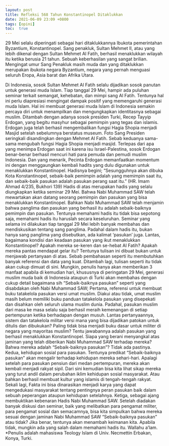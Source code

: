 ```yaml
---
layout: post
title: Refleksi 568 Tahun Konstantinopel Ditaklukkan
date: 2021-06-09 23:09 +0800
tags: [opini]
toc:  true
---
```


29 Mei selalu diperingati sebagai hari ditaklukkannya Ibukota pemerintahan Byzantium, Konstantinopel. Sang penakluk, Sultan Mehmet II, atau yang lebih dikenal dengan Sultan Mehmet Al Fatih, berhasil menaklukkan wilayah itu ketika berusia 21 tahun. Sebuah keberhasilan yang sangat brilian. Mengingat umur Sang Penakluk masih muda dan yang ditaklukkan merupakan ibukota negara Byzantium, negara yang pernah menguasi seluruh Eropa, Asia barat dan Afrika Utara.

Di Indonesia, sosok Sultan Mehmet Al Fatih selalu dijadikan sosok panutan untuk generasi muda Islam. Tiap tanggal 29 Mei, hampir ada puluhan seminar terkait semangat, kehebatan, dan mimpi sang Al Fatih. Tentunya hal ini perlu diapresiasi mengingat dampak positif yang memengaruhi generasi muda Islam. Hal ini membuat generasi muda Islam di Indonesia semakin percaya diri untuk menampilkan dan mengungkapkan identitasnya sebagai muslim. 
Ditambah dengan adanya sosok presiden Turki, Recep Tayyip Erdogan, yang begitu masyhur sebagai pemimpin yang tegas dan islamis. Erdogan juga telah berhasil mengembalikan fungsi Hagia Shopia menjadi Masjid setelah sebelumnya berstatus museum. Foto Sang Presiden seringkali disandingkan dengan Mehmet Al Fatih. Sebab keduanya sama-sama mengubah fungsi Hagia Shopia menjadi masjid. 
Terlepas dari apa yang menimpa Erdogan saat ini karena isu Israel-Palestina, sosok Erdogan benar-benar berhasil mencuri hati para pemuda dan pemudi muslim Indonesia. Dan yang menarik, Pecinta Erdogan memanfaatkan momentum ini dengan menggaungkan kembali hadits yang dulu digunakan untuk menaklukkan Konstantinopel. Hadisnya begini;
“Sesungguhnya akan dibuka Kota Konstantinopel, sebaik-baik pemimpin adalah yang memimpin saat itu, dan sebaik-baik pasukan adalah pasukan perang saat itu.” (HR. Imam Ahmad 4/235, Bukhori 139)
Hadis di atas merupakan hadis yang selalu diungkapkan ketika seminar 29 Mei. Bahwa Nabi Muhammad SAW telah mewartakan akan datang seorang pemimpin dan pasukan yang bisa menaklukkan Konstantinopel. Bahkan Nabi Muhammad SAW telah menjamin bahwa panglima dan pasukan yang berhasil itu adalah sebaik-baiknya pemimpin dan pasukan. 
Tentunya memahami hadis itu tidak bisa sepotong saja, memahami hadis itu haruslah secara keseluruhan. Seminar yang selama ini dilakukan tiap tanggal 29 Mei lebih banyak membahas dan mendiskusikan tentang sang panglima. Padahal dalam hadis itu, bukan hanya sang panglima yang disebutkan, ada kalimat ‘pasukan’ juga. Lantas, bagaimana kondisi dan keadaan pasukan yang ikut menaklukkan Konstantinopel? Apakah mereka se-keren dan se-hebat Al Fatih? Apakah mereka pantas mendapat gelar itu?
Tentunya tulisan ini dibuat bukan untuk menjawab pertanyaan di atas. Sebab pembahasan seperti itu membutuhkan banyak referensi dan data yang kuat. Ditambah lagi, tulisan seperti itu tidak akan cukup dimuat di sini. Mungkin, penulis hanya akan memberikan 3 manfaat apabila di kemudian hari, khususnya di peringatan 29 Mei, generasi muslim muda baik di Indonesia ataupun di Turki akan membahas dengan cukup detail bagaimana sih “Sebaik-baiknya pasukan” seperti yang disabdakan oleh Nabi Muhammad SAW;
Pertama, referensi untuk membuat buku tatakelola pasukan versi umat muslim.
Diakui atau tidak, umat muslim masih belum memiliki buku panduan tatakelola pasukan yang disepekati dan disahkan oleh seluruh ulama muslim dunia. Padahal, pasukan muslim dari masa ke masa selalu saja berhasil meraih kemenangan di setiap pertempuran ketika berhadapan dengan musuh. 
Lantas pertanyaannya, sistem dan tatakelola militar versi mana yang bisa dijadikan patokan untuk ditulis dan dibukukan? Paling tidak bisa menjadi buku dasar untuk militer di negara yang mayoritas muslim? Tentu jawabannya adalah pasukan yang berhasil menaklukkan Konstantinopel. Siapa yang berani menyangkal atas jaminan yang telah diberikan Nabi Muhammad SAW terhadap mereka? Bahwa mereka adalah “Sebaik-baiknya pasukan”? Tidak ada pastinya.
Kedua, kehidupan sosial para pasukan. Tentunya predikat “Sebaik-baiknya pasukan” akan mengalir terhadap kehidupan mereka sehari-hari. Apalagi setelah para pasukan pensiun dari medan pertempuran, mereka akan kembali menjadi rakyat sipil. Dari sini kemudian bisa kita lihat sikap mereka yang turut andil dalam perubahan iklim kehidupan sosial masyarakat. Atau bahkan berhasil membuat kultur yang islamis di tengah-tengah rakyat. Sekali lagi, Fakta ini bisa dinarasikan menjadi karya yang dapat mengedukasi masyarakat tentang pentingnya peran pasukan baik dalam sebuah peperangan ataupun kehidupan setelahnya.
Ketiga, sebagai ajang membuktikan kebenaran Hadis Nabi Muhammad SAW. Setelah diadakan banyak diskusi dan seminar, baik yang melibatkan para pengamat militer, para pengamat sosial dan semacamnya, bisa kita simpulkan bahwa mereka sesuai dengan jaminan Nabi Muhammad SAW “Sebaik-baiknya pasukan” atau tidak? Jika benar, tentunya akan menambah keimanan kita. Apabila tidak, mungkin ada yang salah dalam memahami hadis itu. Wallahu a’lam.
*Penulis adalah mahasiswa Teology Islam di Univ. Necmettin Erbakan, Konya, Turki.
